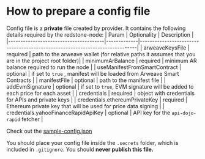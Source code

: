# How to prepare a config file

Config file is a **private** file created by provider. It contains the following details required by the redstone-node:
| Param                                 | Optionality | Description                                                                 |
|---------------------------------------|-------------|-----------------------------------------------------------------------------|
| arweaveKeysFile                       | required    | path to the arweave wallet (for relative paths it assumes that you are in the project root folder)|
| minimumArBalance                      | required    | minimum AR balance required to run the node                                 |
| useManifestFromSmartContract          | optional    | if set to  `true` , manifest will be loaded from Arweave Smart Contracts    |
| manifestFile                          | optional    | path to the manifest file                                                   |
| addEvmSignature                       | optional    | if set to `true`, EVM signature will be added to each price for each asset  |
| credentials                           | required    | object with credentials for APIs and private keys                           |
| credentials.ethereumPrivateKey        | required    | Ethereum private key that will be used for price data signing               |
| credentials.yahooFinanceRapidApiKey   | optional    | API key for the `api-dojo-rapid` fetcher                                    |

Check out the [sample-config.json](../sample-config.json)

You should place your config file inside the `.secrets` folder, which is included in `.gitignore`. You should **never publish this file.**
